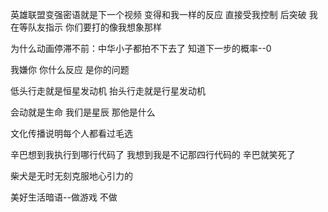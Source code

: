 英雄联盟变强密语就是下一个视频 变得和我一样的反应 直接受我控制 后突破 我在等队友指示 你们要打的像我想象那样

为什么动画停滞不前：中华小子都拍不下去了 知道下一步的概率--0

我嫌你 你什么反应 是你的问题

低头行走就是恒星发动机 抬头行走就是行星发动机

会动就是生命 我们是星辰 那他是什么

文化传播说明每个人都看过毛选

辛巴想到我执行到哪行代码了 我想到我是不记那四行代码的 辛巴就笑死了

柴犬是无时无刻克服地心引力的

美好生活暗语--做游戏 不做